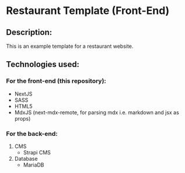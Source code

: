 # Restaurant Template (Front-End)

## Description:

This is an example template for a restaurant website.

## Technologies used:

### For the front-end (this repository):

- NextJS
- SASS
- HTML5
- MdxJS (next-mdx-remote, for parsing mdx i.e. markdown and jsx as props)

### For the back-end:

1. CMS
   - Strapi CMS
2. Database
   - MariaDB
